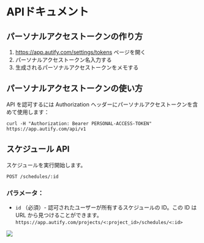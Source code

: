 # APIドキュメント

## パーソナルアクセストークンの作り方

1. https://app.autify.com/settings/tokens ページを開く
1. パーソナルアクセストークン名入力する
1. 生成されるパーソナルアクセストークンをメモする

## パーソナルアクセストークンの使い方

API を認可するには Authorization ヘッダーにパーソナルアクセストークンを含めて使用します：

```
curl -H "Authorization: Bearer PERSONAL-ACCESS-TOKEN" https://app.autify.com/api/v1
```

## スケジュール API

スケジュールを実行開始します。

```
POST /schedules/:id
```

### パラメータ：

- `id` （必須）- 認可されたユーザーが所有するスケジュールの ID。この ID は URL から見つけることができます。 `https://app.autify.com/projects/<:project_id>/schedules/<:id>`

![](https://paper-attachments.dropbox.com/s_4D4D0D734A035220AE5A2053120BC0FB57F2BB2E117D5B16B3FAB4EB5D6E22D2_1557720980763_Screen+Shot+2019-05-13+at+13.16.01.png)
